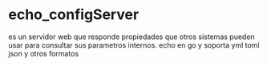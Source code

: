 # echo_configServer
es un servidor web que responde propiedades que otros sistemas pueden usar para consultar sus parametros internos. echo en go y soporta yml toml json y otros formatos 
